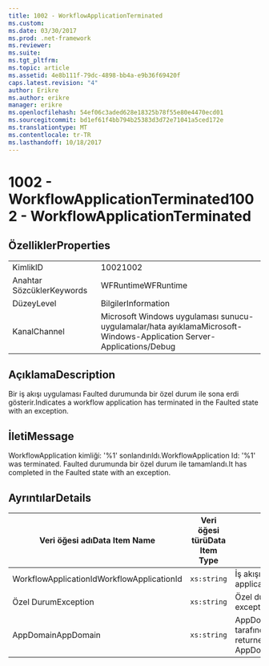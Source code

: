 ```yaml
---
title: 1002 - WorkflowApplicationTerminated
ms.custom: 
ms.date: 03/30/2017
ms.prod: .net-framework
ms.reviewer: 
ms.suite: 
ms.tgt_pltfrm: 
ms.topic: article
ms.assetid: 4e8b111f-79dc-4898-bb4a-e9b36f69420f
caps.latest.revision: "4"
author: Erikre
ms.author: erikre
manager: erikre
ms.openlocfilehash: 54ef06c3aded628e18325b78f55e80e4470ecd01
ms.sourcegitcommit: bd1ef61f4bb794b25383d3d72e71041a5ced172e
ms.translationtype: MT
ms.contentlocale: tr-TR
ms.lasthandoff: 10/18/2017
---
```

# <a name="1002---workflowapplicationterminated"></a><span data-ttu-id="d6746-102">1002 - WorkflowApplicationTerminated</span><span class="sxs-lookup"><span data-stu-id="d6746-102">1002 - WorkflowApplicationTerminated</span></span>
## <a name="properties"></a><span data-ttu-id="d6746-103">Özellikler</span><span class="sxs-lookup"><span data-stu-id="d6746-103">Properties</span></span>  
  
|||  
|-|-|  
|<span data-ttu-id="d6746-104">Kimlik</span><span class="sxs-lookup"><span data-stu-id="d6746-104">ID</span></span>|<span data-ttu-id="d6746-105">1002</span><span class="sxs-lookup"><span data-stu-id="d6746-105">1002</span></span>|  
|<span data-ttu-id="d6746-106">Anahtar Sözcükler</span><span class="sxs-lookup"><span data-stu-id="d6746-106">Keywords</span></span>|<span data-ttu-id="d6746-107">WFRuntime</span><span class="sxs-lookup"><span data-stu-id="d6746-107">WFRuntime</span></span>|  
|<span data-ttu-id="d6746-108">Düzey</span><span class="sxs-lookup"><span data-stu-id="d6746-108">Level</span></span>|<span data-ttu-id="d6746-109">Bilgiler</span><span class="sxs-lookup"><span data-stu-id="d6746-109">Information</span></span>|  
|<span data-ttu-id="d6746-110">Kanal</span><span class="sxs-lookup"><span data-stu-id="d6746-110">Channel</span></span>|<span data-ttu-id="d6746-111">Microsoft Windows uygulaması sunucu-uygulamalar/hata ayıklama</span><span class="sxs-lookup"><span data-stu-id="d6746-111">Microsoft-Windows-Application Server-Applications/Debug</span></span>|  
  
## <a name="description"></a><span data-ttu-id="d6746-112">Açıklama</span><span class="sxs-lookup"><span data-stu-id="d6746-112">Description</span></span>  
 <span data-ttu-id="d6746-113">Bir iş akışı uygulaması Faulted durumunda bir özel durum ile sona erdi gösterir.</span><span class="sxs-lookup"><span data-stu-id="d6746-113">Indicates a workflow application has terminated in the Faulted state with an exception.</span></span>  
  
## <a name="message"></a><span data-ttu-id="d6746-114">İleti</span><span class="sxs-lookup"><span data-stu-id="d6746-114">Message</span></span>  
 <span data-ttu-id="d6746-115">WorkflowApplication kimliği: '%1' sonlandırıldı.</span><span class="sxs-lookup"><span data-stu-id="d6746-115">WorkflowApplication Id: '%1' was terminated.</span></span> <span data-ttu-id="d6746-116">Faulted durumunda bir özel durum ile tamamlandı.</span><span class="sxs-lookup"><span data-stu-id="d6746-116">It has completed in the Faulted state with an exception.</span></span>  
  
## <a name="details"></a><span data-ttu-id="d6746-117">Ayrıntılar</span><span class="sxs-lookup"><span data-stu-id="d6746-117">Details</span></span>  
  
|<span data-ttu-id="d6746-118">Veri öğesi adı</span><span class="sxs-lookup"><span data-stu-id="d6746-118">Data Item Name</span></span>|<span data-ttu-id="d6746-119">Veri öğesi türü</span><span class="sxs-lookup"><span data-stu-id="d6746-119">Data Item Type</span></span>|<span data-ttu-id="d6746-120">Açıklama</span><span class="sxs-lookup"><span data-stu-id="d6746-120">Description</span></span>|  
|--------------------|--------------------|-----------------|  
|<span data-ttu-id="d6746-121">WorkflowApplicationId</span><span class="sxs-lookup"><span data-stu-id="d6746-121">WorkflowApplicationId</span></span>|`xs:string`|<span data-ttu-id="d6746-122">İş akışı uygulama kimliği</span><span class="sxs-lookup"><span data-stu-id="d6746-122">The workflow application id</span></span>|  
|<span data-ttu-id="d6746-123">Özel Durum</span><span class="sxs-lookup"><span data-stu-id="d6746-123">Exception</span></span>|`xs:string`|<span data-ttu-id="d6746-124">Özel durum için özel durum ayrıntıları</span><span class="sxs-lookup"><span data-stu-id="d6746-124">The exception details for the exception</span></span>|  
|<span data-ttu-id="d6746-125">AppDomain</span><span class="sxs-lookup"><span data-stu-id="d6746-125">AppDomain</span></span>|`xs:string`|<span data-ttu-id="d6746-126">AppDomain.CurrentDomain.FriendlyName tarafından döndürülen dize.</span><span class="sxs-lookup"><span data-stu-id="d6746-126">The string returned by AppDomain.CurrentDomain.FriendlyName.</span></span>|

